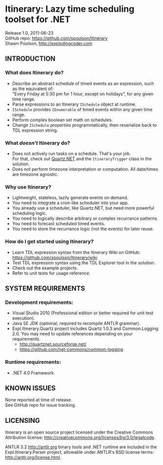 Itinerary: Lazy time scheduling toolset for .NET
================================================

Release 1.0, 2011-06-23  
GitHub repo: https://github.com/spoulson/Itinerary  
Shawn Poulson, http://explodingcoder.com

INTRODUCTION
------------

### What does Itinerary do?
 - Describe an abstract schedule of timed events as an expression, such as the equivalent of:  
   "Every Friday at 5:30 pm for 1 hour, except on holidays", for any given time range.
 - Parse expressions to an Itinerary `ISchedule` object at runtime.
 - `ISchedule` provides `IEnumerable` of timed events within any given time range.
 - Perform complex boolean set math on schedules.
 - Change `ISchedule` properties programmatically, then reserialize back to TDL expression string.

### What *doesn't* Itinerary do?
 - Does not actively run tasks on a schedule.  That's your job.  
   For that, check out [Quartz.NET](http://quartznet.sf.net) and the `ItineraryTrigger` class in the solution.
 - Does not perform timezone interpretation or computation.  All date/times are timezone agnostic.

### Why use Itinerary?
 - Lightweight, stateless, lazily generate events on demand.
 - You need to integrate a cron-like scheduler into your app.
 - You already use a scheduler, like Quartz.NET, but need more powerful scheduling logic.
 - You need to logically describe arbitrary or complex recurrance patterns.
 - You need to forecast scheduled timed events.
 - You need to store the recurrance logic (not the events) for later reuse.

### How do I get started using Itinerary?
 - Learn TDL expression syntax from the Itinerary Wiki on GitHub:
   https://github.com/spoulson/Itinerary/wiki
 - Test TDL expression syntax using the TDL Explorer tool in the solution.
 - Check out the example projects.
 - Refer to unit tests for usage reference.

SYSTEM REQUIREMENTS
-------------------

### Development requirements:
* Visual Studio 2010 (Professional edition or better required for unit test execution).
* Java SE JDK (optional, required to recompile ANTLR grammar).
* Expl.Itinerary.Quartz project includes Quartz 1.0.3 and Common.Logging 2.0.  You may need to update references depending on your requirements.
  * http://quartznet.sourceforge.net/
  * https://github.com/net-commons/common-logging

### Runtime requirements:
* .NET 4.0 Framework.

KNOWN ISSUES
------------

None reported at time of release.  
See GitHub repo for issue tracking.

LICENSING
---------

Itinerary is an open source project licensed under the Creative Commons Attribution license:
http://creativecommons.org/licenses/by/3.0/legalcode.

ANTLR 3.2 http://antlr.org binary tools and .NET runtime are included in the Expl.Itinerary.Parser
project, allowable under ANTLR's BSD license terms: http://antlr.org/license.html.

